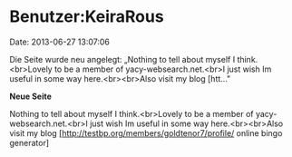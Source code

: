 Benutzer:KeiraRous
==================

Date: 2013-06-27 13:07:06

Die Seite wurde neu angelegt: „Nothing to tell about myself I
think.\<br\>Lovely to be a member of yacy-websearch.net.\<br\>I just
wish Im useful in some way here.\<br\>\<br\>Also visit my blog \[htt..."

**Neue Seite**

<div>

Nothing to tell about myself I think.\<br\>Lovely to be a member of
yacy-websearch.net.\<br\>I just wish Im useful in some way
here.\<br\>\<br\>Also visit my blog
\[http://testbp.org/members/goldtenor7/profile/ online bingo generator\]

</div>
